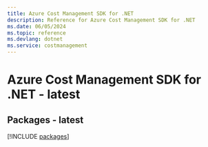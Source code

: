 ```yaml
---
title: Azure Cost Management SDK for .NET
description: Reference for Azure Cost Management SDK for .NET
ms.date: 06/05/2024
ms.topic: reference
ms.devlang: dotnet
ms.service: costmanagement
---
```

# Azure Cost Management SDK for .NET - latest
## Packages - latest
[!INCLUDE [packages](cost-management-index.md)]